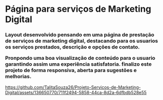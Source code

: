 <h1>Página para serviços de Marketing Digital</h1>

<h3>Layout desenvolvido pensando em uma página de prestação de serviços de marketing digital, destacando para os usuarios os serviços prestados, descrição e opções de contato.

Pronpondo uma boa visualização de conteúdo para o usuario garantindo assim uma experiência satisfatoria. finalizo este projeto de forma responsiva, aberta para sugestões e melhorias. </h3>




https://github.com/TalitaSouza26/Projeto-Servicos-de-Marketing-Digital/assets/136650770/711f2494-5858-44ca-8d2a-6dfbdb528e55

